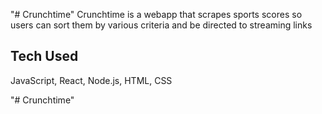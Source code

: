 "# Crunchtime" 
Crunchtime is a webapp that scrapes sports scores so users can sort them by various criteria
and be directed to streaming links

## Tech Used
JavaScript, React, Node.js, HTML, CSS

"# Crunchtime" 
